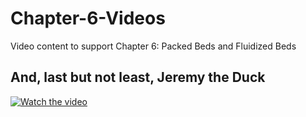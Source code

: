 # Chapter-6-Videos
Video content to support Chapter 6: Packed Beds and Fluidized Beds


## And, last but not least, Jeremy the Duck




[![Watch the video](https://img.youtube.com/vi/av40qcneOc8/sddefault.jpg)](https://www.youtube.com/watch?v=av40qcneOc8)

